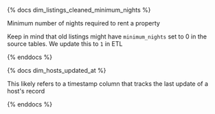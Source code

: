 {% docs dim_listings_cleaned_minimum_nights %}

Minimum number of nights required to rent a property

Keep in mind that old listings might have `minimum_nights` set to 0 in the source tables. 
We update this to `1` in ETL

{% enddocs %}


{% docs dim_hosts_updated_at %}

This likely refers to a timestamp column that tracks the last update of a host's record

{% enddocs %}
